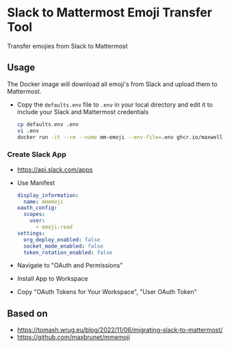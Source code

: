 # Slack to Mattermost Emoji Transfer Tool

Transfer emojies from Slack to Mattermost

## Usage

The Docker image will download all emoji's from Slack and upload them to Mattermost.

- Copy the `defaults.env` file to `.env` in your local directory and edit it to include your Slack and 
Mattermost credentials

  ```bash
  cp defaults.env .env
  vi .env
  docker run -it --rm --name mm-emoji --env-file=.env ghcr.io/maxwellpower/mm-emoji
  ```

### Create Slack App

- https://api.slack.com/apps
- Use Manifest

  ```yaml
  display_information:
    name: mmemoji
  oauth_config:
    scopes:
      user:
        - emoji:read
  settings:
    org_deploy_enabled: false
    socket_mode_enabled: false
    token_rotation_enabled: false
  ```

- Navigate to "OAuth and Permissions"
- Install App to Workspace
- Copy "OAuth Tokens for Your Workspace", "User OAuth Token"

## Based on

- https://tomash.wrug.eu/blog/2022/11/06/migrating-slack-to-mattermost/
- https://github.com/maxbrunet/mmemoji
